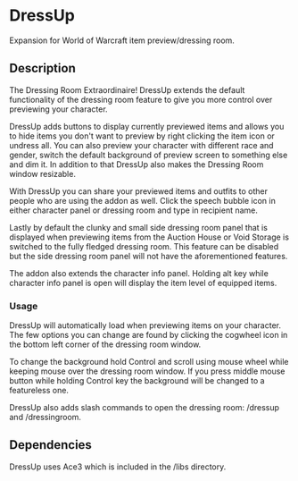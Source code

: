 # DressUp
Expansion for World of Warcraft item preview/dressing room.

## Description
The Dressing Room Extraordinaire! DressUp extends the default functionality of the dressing room feature to give you more control over previewing your character.

DressUp adds buttons to display currently previewed items and allows you to hide items you don't want to preview by right clicking the item icon or undress all. You can also preview your character with different race and gender, switch the default background of preview screen to something else and dim it. In addition to that DressUp also makes the Dressing Room window resizable.

With DressUp you can share your previewed items and outfits to other people who are using the addon as well. Click the speech bubble icon in either character panel or dressing room and type in recipient name.

Lastly by default the clunky and small side dressing room panel that is displayed when previewing items from the Auction House or Void Storage is switched to the fully fledged dressing room. This feature can be disabled but the side dressing room panel will not have the aforementioned features.

The addon also extends the character info panel. Holding alt key while character info panel is open will display the item level of equipped items.

### Usage
DressUp will automatically load when previewing items on your character. The few options you can change are found by clicking the cogwheel icon in the bottom left corner of the dressing room window.

To change the background hold Control and scroll using mouse wheel while keeping mouse over the dressing room window. If you press middle mouse button while holding Control key the background will be changed to a featureless one.

DressUp also adds slash commands to open the dressing room: /dressup and /dressingroom.

## Dependencies
DressUp uses Ace3 which is included in the /libs directory.

